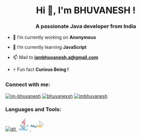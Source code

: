 <h1 align="center">Hi 👋, I'm BHUVANESH !</h1>
<h3 align="center">A passionate Java developer from India</h3>

- 🔭 I’m currently working on **Anonymous**

- 🌱 I’m currently learning **JavaScript**

- 📫 Mail to **iambhuvanesh.a@gmail.com**

- ⚡ Fun fact **Curious Being !**

<h3 align="left">Connect with me:</h3>
<p align="left">
<a href="https://linkedin.com/in/im-bhuvanesh" target="blank"><img align="center" src="https://raw.githubusercontent.com/rahuldkjain/github-profile-readme-generator/master/src/images/icons/Social/linked-in-alt.svg" alt="im-bhuvanesh" height="30" width="40" /></a>
<a href="https://instagram.com/bhuvanexsh" target="blank"><img align="center" src="https://raw.githubusercontent.com/rahuldkjain/github-profile-readme-generator/master/src/images/icons/Social/instagram.svg" alt="bhuvanexsh" height="30" width="40" /></a>
<a href="https://www.leetcode.com/imbhuvanesh" target="blank"><img align="center" src="https://raw.githubusercontent.com/rahuldkjain/github-profile-readme-generator/master/src/images/icons/Social/leet-code.svg" alt="imbhuvanesh" height="30" width="40" /></a>
</p>

<h3 align="left">Languages and Tools:</h3>
<p align="left"> <a href="https://git-scm.com/" target="_blank" rel="noreferrer"> <img src="https://www.vectorlogo.zone/logos/git-scm/git-scm-icon.svg" alt="git" width="40" height="40"/> </a> <a href="https://www.java.com" target="_blank" rel="noreferrer"> <img src="https://raw.githubusercontent.com/devicons/devicon/master/icons/java/java-original.svg" alt="java" width="40" height="40"/> </a> <a href="https://www.mysql.com/" target="_blank" rel="noreferrer"> <img src="https://raw.githubusercontent.com/devicons/devicon/master/icons/mysql/mysql-original-wordmark.svg" alt="mysql" width="40" height="40"/> </a> </p>
